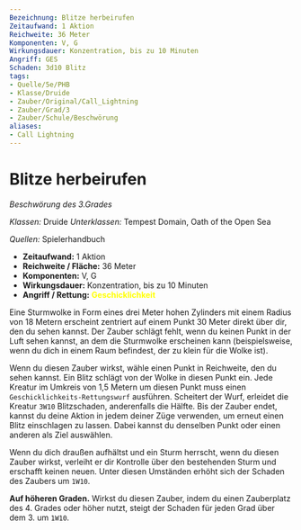 ```yaml
---
Bezeichnung: Blitze herbeirufen
Zeitaufwand: 1 Aktion
Reichweite: 36 Meter
Komponenten: V, G
Wirkungsdauer: Konzentration, bis zu 10 Minuten
Angriff: GES
Schaden: 3d10 Blitz
tags:
- Quelle/5e/PHB
- Klasse/Druide
- Zauber/Original/Call_Lightning
- Zauber/Grad/3
- Zauber/Schule/Beschwörung
aliases:
- Call Lightning
---
```

# Blitze herbeirufen
_Beschwörung des 3.Grades_

_Klassen:_ Druide
_Unterklassen:_  Tempest Domain, Oath of the Open Sea

_Quellen:_ Spielerhandbuch

- **Zeitaufwand:** 1 Aktion
- **Reichweite / Fläche:** 36 Meter
- **Komponenten:** V, G
- **Wirkungsdauer:** Konzentration, bis zu 10 Minuten
- **Angriff / Rettung:** <font color="yellow">**Geschicklichkeit**</font>

Eine Sturmwolke in Form eines drei Meter hohen Zylinders mit einem Radius von 18 Metern erscheint zentriert auf einem Punkt 30 Meter direkt über dir, den du sehen kannst. Der Zauber schlägt fehlt, wenn du keinen Punkt in der Luft sehen kannst, an dem die Sturmwolke erscheinen kann (beispielsweise, wenn du dich in einem Raum befindest, der zu klein für die Wolke ist).

Wenn du diesen Zauber wirkst, wähle einen Punkt in Reichweite, den du sehen kannst. Ein Blitz schlägt von der Wolke in diesen Punkt ein. Jede Kreatur im Umkreis von 1,5 Metern um diesen Punkt muss einen `Geschicklichkeits-Rettungswurf` ausführen. Scheitert der Wurf, erleidet die Kreatur `3W10` Blitzschaden, anderenfalls die Hälfte. Bis der Zauber endet, kannst du deine Aktion in jedem deiner Züge verwenden, um erneut einen Blitz einschlagen zu lassen. Dabei kannst du denselben Punkt oder einen anderen als Ziel auswählen.

Wenn du dich draußen aufhältst und ein Sturm herrscht, wenn du diesen Zauber wirkst, verleiht er dir Kontrolle über den bestehenden Sturm und erschafft keinen neuen. Unter diesen Umständen erhöht sich der Schaden des Zaubers um `1W10`.

**Auf höheren Graden.** Wirkst du diesen Zauber, indem du einen Zauberplatz des 4. Grades oder höher nutzt, steigt der Schaden für jeden Grad über dem 3. um `1W10`.